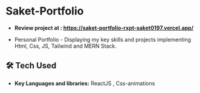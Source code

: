 # Saket-Portfolio

- **Review project at : https://saket-portfolio-rxpt-saket0197.vercel.app/**

- Personal Portfolio - Displaying my key skills and projects implementing Html, Css, JS, Tailwind and MERN Stack.

## 🛠 Tech Used

- **Key Languages and libraries:** ReactJS , Css-animations
